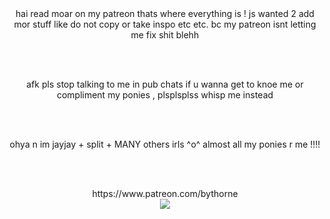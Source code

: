 <center> hai read moar on my patreon thats where everything is ! js wanted 2 add mor stuff like do not copy or take inspo etc etc. bc my patreon isnt letting me fix shit blehh</center>

<br></br>
<center> afk pls stop talking to me in pub chats if u wanna get to knoe me or compliment my ponies , plsplsplss whisp me instead</center>

<br></br>
<center> ohya n im jayjay + split + MANY others irls ^o^ almost all my ponies r me !!!!</center>

<br></br>
<center> https://www.patreon.com/bythorne </center>


<center> <img src=(https://media.discordapp.net/attachments/907011345801699351/1290452392470515924/e83f2f7b21665d909b142921f9d82049.png?ex=66fc82f1&is=66fb3171&hm=68925df535c5ddbf384650dce1d44371f4e0640b843d5b5645ef5ffb9a2a6df9&=&format=webp&quality=lossless&width=622&height=472)/> </center>
